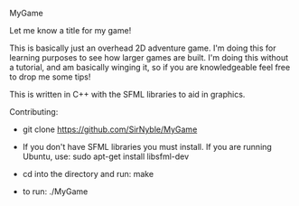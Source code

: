 MyGame

Let me know a title for my game!

This is basically just an overhead 2D adventure game. I'm doing this for learning
purposes to see how larger games are built. I'm doing this without a tutorial,
and am basically winging it, so if you are knowledgeable feel free to drop me some tips!

This is written in C++ with the SFML libraries to aid in graphics.

Contributing:
- git clone https://github.com/SirNyble/MyGame

- If you don't have SFML libraries you must install. If you are running Ubuntu,
use: sudo apt-get install libsfml-dev

- cd into the directory and run: make

- to run: ./MyGame
